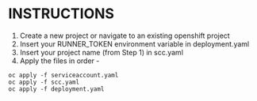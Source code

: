 # INSTRUCTIONS 

1. Create a new project or navigate to an existing openshift project
2. Insert your RUNNER_TOKEN environment variable in deployment.yaml
3. Insert your project name (from Step 1) in scc.yaml
4. Apply the files in order - 

```
oc apply -f serviceaccount.yaml
oc apply -f scc.yaml
oc apply -f deployment.yaml
```
